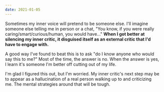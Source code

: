 ```yaml
---
date: 2021-01-05
---
```


Sometimes my inner voice will pretend to be someone else. I'll imagine someone else telling me in person or a chat, "You know, if you were really caring/smart/curious/human, you would have..." **When I got better at silencing my inner critic, it disguised itself as an external critic that I'd have to engage with.**

A good way I've found to beat this is to ask "do I know anyone who would say this to me?" Most of the time, the answer is no. When the answer is yes, I learn it's someone I'm better off cutting out of my life.

I'm glad I figured this out, but I'm worried. My inner critic's next step may be to appear as a hallucination of a real person walking up to and criticizing me. The mental strategies around that will be tough.
